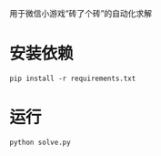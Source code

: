 用于微信小游戏“砖了个砖”的自动化求解

# 安装依赖

```
pip install -r requirements.txt
```

# 运行

```
python solve.py
```

